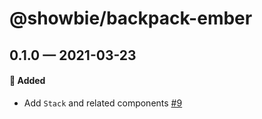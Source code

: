 # @showbie/backpack-ember

## 0.1.0 — 2021-03-23

#### 🎁 Added

- Add `Stack` and related components [#9](https://github.com/showbie/backpack-ember/pull/9)
